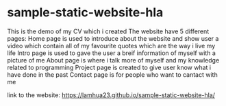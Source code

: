 # sample-static-website-hla
This is the demo of my CV which i created
The website have 5 different pages: 
Home page is used to introduce about the website and show user a video which contain all of my favourite quotes which are the way i live my life
Intro page is used to gave the user a breif information of myself with a picture of me
About page is where i talk more of myself and my knowledge related to programming 
Project page is created to give user know what i have done in the past
Contact page is for people who want to cantact with me

link to the website: https://lamhua23.github.io/sample-static-website-hla/
